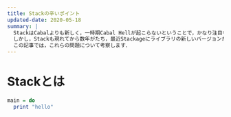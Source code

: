 ```yaml
---
title: Stackの辛いポイント
updated-date: 2020-05-18
summary: |
  StackはCabalよりも新しく，一時期Cabal Hellが起こらないということで，かなり注目を浴びました．
  しかし，Stackも現れてから数年がたち，最近Stackageにライブラリの新しいバージョンが乗らないなど，問題も起こっています．
  この記事では，これらの問題について考察します．
---
```


# Stackとは
```haskell
main = do
  print "hello"
```
